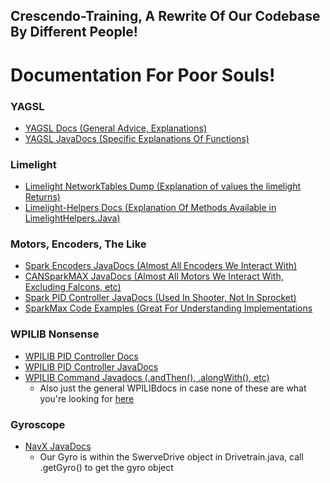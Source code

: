 ## Crescendo-Training, A Rewrite Of Our Codebase By Different People!


# Documentation For Poor Souls!


### YAGSL
* [YAGSL Docs (General Advice, Explanations)](https://anvilproject.org/guides/content/creating-links)
* [YAGSL JavaDocs (Specific Explanations Of Functions)](https://broncbotz3481.github.io/YAGSL/swervelib/SwerveDrive.html)
### Limelight
* [Limelight NetworkTables Dump (Explanation of values the limelight Returns)](https://docs.limelightvision.io/docs/docs-limelight/apis/complete-networktables-api)
* [Limelight-Helpers Docs (Explanation Of Methods Available in LimelightHelpers.Java)](https://docs.limelightvision.io/docs/docs-limelight/apis/limelight-lib)

### Motors, Encoders, The Like
* [Spark Encoders JavaDocs (Almost All Encoders We Interact With)](https://codedocs.revrobotics.com/java/com/revrobotics/relativeencoder)
* [CANSparkMAX JavaDocs (Almost All Motors We Interact With, Excluding Falcons, etc)](https://codedocs.revrobotics.com/java/com/revrobotics/cansparkmax)
* [Spark PID Controller JavaDocs (Used In Shooter, Not In Sprocket)](https://codedocs.revrobotics.com/java/com/revrobotics/sparkpidcontroller)
* [SparkMax Code Examples (Great For Understanding Implementations](https://github.com/REVrobotics/SPARK-MAX-Examples/tree/master/Java)

### WPILIB Nonsense
* [WPILIB PID Controller Docs](https://docs.wpilib.org/en/stable/docs/software/advanced-controls/controllers/pidcontroller.html)
* [WPILIB PID Controller JavaDocs](https://github.wpilib.org/allwpilib/docs/release/java/edu/wpi/first/math/controller/PIDController.html)
* [WPILIB Command Javadocs (.andThen(), .alongWith(), etc)](https://first.wpi.edu/wpilib/allwpilib/docs/release/java/edu/wpi/first/wpilibj2/command/Command.html)
    * Also just the general WPILIBdocs in case none of these are what you're looking for [here](https://docs.wpilib.org/en/stable/docs/zero-to-robot/introduction.html)

### Gyroscope
* [NavX JavaDocs](https://www.kauailabs.com/public_files/navx-mxp/apidocs/java/com/kauailabs/navx/frc/AHRS.html)
    * Our Gyro is within the SwerveDrive object in Drivetrain.java, call .getGyro() to get the gyro object
